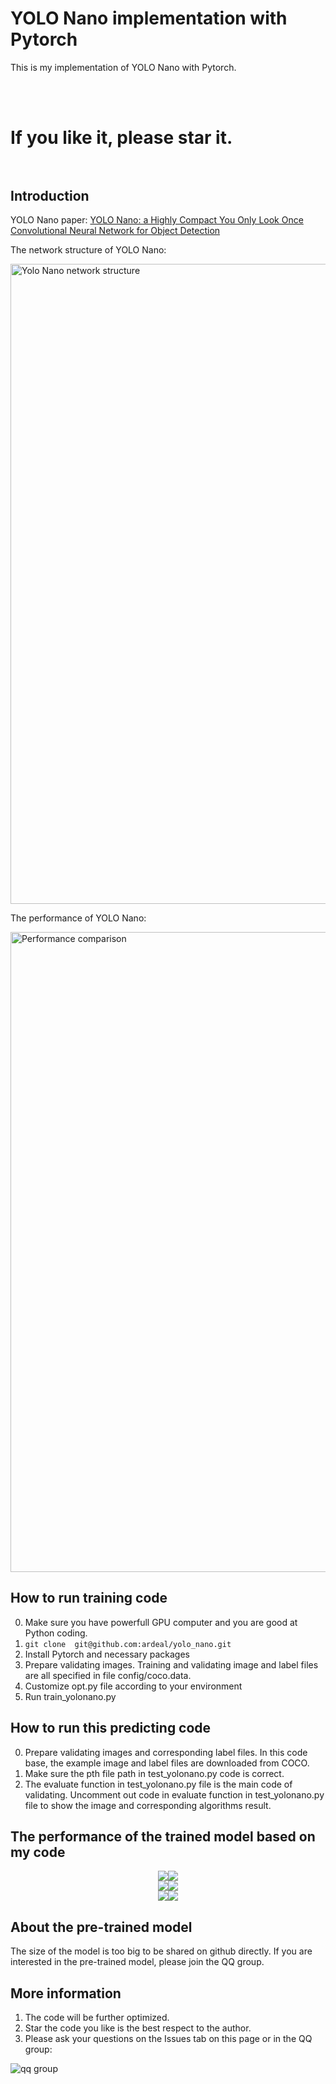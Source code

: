 # YOLO Nano implementation with Pytorch
This is my implementation of YOLO Nano with Pytorch. 

<br /><br />
<H1>  If you like it, please star it. </>
<br /><br />

## Introduction
YOLO Nano paper:
[YOLO Nano: a Highly Compact You Only Look Once Convolutional Neural Network for Object Detection](https://arxiv.org/abs/1910.01271)

The network structure of YOLO Nano:
<p align="left">
<img src="https://github.com/ardeal/yolo_nano/blob/master/yolo_nano_network_structure.PNG" alt="Yolo Nano network structure" width="1024px">
</p>


The performance of YOLO Nano:
<p align="left">
<img src="https://github.com/ardeal/yolo_nano/blob/master/yolonano_vs_tinyyolov2_vs_tinyyolov3.PNG" alt="Performance comparison" width="1024px">
</p>


## How to run training code
0) Make sure you have powerfull GPU computer and you are good at Python coding.
1) ```git clone  git@github.com:ardeal/yolo_nano.git```
2) Install Pytorch and necessary packages
3) Prepare validating images. Training and validating image and label files are all specified in file config/coco.data.
4) Customize opt.py file according to your environment
5) Run train_yolonano.py


## How to run this predicting code
0) Prepare validating images and corresponding label files. In this code base, the example image and label files are downloaded from COCO.
1) Make sure the pth file path in test_yolonano.py code is correct.
2) The evaluate function in test_yolonano.py file is the main code of validating. Uncomment out code in evaluate function in test_yolonano.py file to show the image and corresponding algorithms result.


## The performance of the trained model based on my code

<center class="half">
    <img src="https://github.com/ardeal/yolo_nano/blob/master/image_16.jpg"/><img src="https://github.com/ardeal/yolo_nano/blob/master/image_19.jpg"/>
</center>
<center class="half">
    <img src="https://github.com/ardeal/yolo_nano/blob/master/image_23.jpg"/><img src="https://github.com/ardeal/yolo_nano/blob/master/image_60.jpg"/>
</center>
<center class="half">
    <img src="https://github.com/ardeal/yolo_nano/blob/master/image_73.jpg"/><img src="https://github.com/ardeal/yolo_nano/blob/master/image_81.jpg"/>
</center>


## About the pre-trained model
The size of the model is too big to be shared on github directly.
If you are interested in the pre-trained model, please join the QQ group.


## More information
1) The code will be further optimized.
2) Star the code you like is the best respect to the author.
3) Please ask your questions on the Issues tab on this page or in the QQ group:
<img src="https://github.com/ardeal/yolo_nano/blob/master/qq_group.jpg" alt="qq group">






